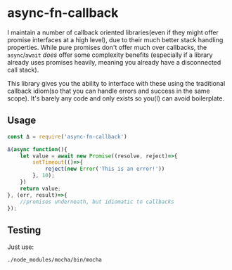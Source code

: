 async-fn-callback
=================

I maintain a number of callback oriented libraries(even if they might offer promise interfaces at a high level), due to their much better stack handling properties. While pure promises don't offer much over callbacks, the `async`/`await` *does* offer some complexity benefits (especially if a library already uses promises heavily, meaning you already have a disconnected call stack).

This library gives you the ability to interface with these using the traditional callback idiom(so that you can handle errors and success in the same scope). It's barely any code and only exists so you(I) can avoid boilerplate.

Usage
-----

```js
const Δ = require('async-fn-callback')

Δ(async function(){
    let value = await new Promise((resolve, reject)=>{
        setTimeout(()=>{
            reject(new Error('This is an error!'))
        }, 10);
    })
    return value;
}, (err, result)=>{
    //promises underneath, but idiomatic to callbacks
});
```

Testing
-------
Just use:
```bash
./node_modules/mocha/bin/mocha
```
